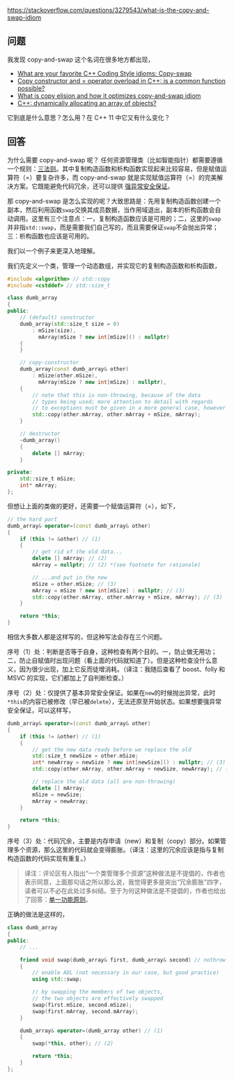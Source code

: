 <https://stackoverflow.com/questions/3279543/what-is-the-copy-and-swap-idiom>

## 问题

我发现 copy-and-swap 这个名词在很多地方都出现，

- [What are your favorite C++ Coding Style idioms: Copy-swap](https://stackoverflow.com/questions/276173/what-are-your-favorite-c-coding-style-idioms/2034447#2034447)
- [Copy constructor and = operator overload in C++: is a common function possible?](https://stackoverflow.com/questions/1734628/copy-constructor-and-operator-overload-in-c-is-a-common-function-possible/1734640#1734640)
- [What is copy elision and how it optimizes copy-and-swap idiom](https://stackoverflow.com/questions/2143787/what-is-copy-elision-and-how-it-optimizes-copy-and-swap-idiom)
- [C++: dynamically allocating an array of objects?](https://stackoverflow.com/questions/255612/c-dynamically-allocating-an-array-of-objects/255744#255744)

它到底是什么意思？怎么用？在 C++ 11 中它又有什么变化？

## 回答

为什么需要 copy-and-swap 呢？ 任何资源管理类（比如智能指针）都需要遵循一个规则：[三法则](https://github.com/Hapoa/stackoverflow-top-cpp/blob/master/question/014%20-%20%E4%BB%80%E4%B9%88%E6%98%AF%E2%80%9C%E4%B8%89%E6%B3%95%E5%88%99%E2%80%9D%EF%BC%9F.md)。其中复制构造函数和析构函数实现起来比较容易，但是赋值运算符（=）要复杂许多，而 copy-and-swap 就是实现赋值运算符（=）的完美解决方案。它既能避免代码冗余，还可以提供 [强异常安全保证](https://en.wikipedia.org/wiki/Exception_safety)。

那 copy-and-swap 是怎么实现的呢？大致思路是：先用复制构造函数创建一个副本，然后利用函数`swap`交换其成员数据，当作用域退出，副本的析构函数会自动调用。这里有三个注意点：一，复制构造函数应该是可用的；二，这里的`swap`并非指`std::swap`，而是需要我们自己写的，而且需要保证`swap`不会抛出异常；三：析构函数也应该是可用的。

我们以一个例子来更深入地理解。

我们先定义一个类，管理一个动态数组，并实现它的复制构造函数和析构函数，

```c++
#include <algorithm> // std::copy
#include <cstddef> // std::size_t

class dumb_array
{
public:
    // (default) constructor
    dumb_array(std::size_t size = 0)
        : mSize(size),
          mArray(mSize ? new int[mSize]() : nullptr)
    {
    }

    // copy-constructor
    dumb_array(const dumb_array& other)
        : mSize(other.mSize),
          mArray(mSize ? new int[mSize] : nullptr),
    {
        // note that this is non-throwing, because of the data
        // types being used; more attention to detail with regards
        // to exceptions must be given in a more general case, however
        std::copy(other.mArray, other.mArray + mSize, mArray);
    }

    // destructor
    ~dumb_array()
    {
        delete [] mArray;
    }

private:
    std::size_t mSize;
    int* mArray;
};
```

但想让上面的类做的更好，还需要一个赋值运算符（=），如下，

```c++
// the hard part
dumb_array& operator=(const dumb_array& other)
{
    if (this != &other) // (1)
    {
        // get rid of the old data...
        delete [] mArray; // (2)
        mArray = nullptr; // (2) *(see footnote for rationale)

        // ...and put in the new
        mSize = other.mSize; // (3)
        mArray = mSize ? new int[mSize] : nullptr; // (3)
        std::copy(other.mArray, other.mArray + mSize, mArray); // (3)
    }

    return *this;
}
```

相信大多数人都是这样写的，但这种写法会存在三个问题。

序号（1）处：判断是否等于自身，这种检查有两个目的。一，防止做无用功；二，防止自赋值时出现问题（看上面的代码就知道了）。但是这种检查没什么意义，因为很少出现，加上它反而徒增消耗。（译注：我随后查看了 boost、folly 和 MSVC 的实现，它们都加上了自判断检查。）

序号（2）处：仅提供了基本异常安全保证。如果在`new`的时候抛出异常，此时`*this`的内容已被修改（早已被`delete`），无法还原至开始状态。如果想要强异常安全保证，可以这样写，

```c++
dumb_array& operator=(const dumb_array& other)
{
    if (this != &other) // (1)
    {
        // get the new data ready before we replace the old
        std::size_t newSize = other.mSize;
        int* newArray = newSize ? new int[newSize]() : nullptr; // (3)
        std::copy(other.mArray, other.mArray + newSize, newArray); // (3)

        // replace the old data (all are non-throwing)
        delete [] mArray;
        mSize = newSize;
        mArray = newArray;
    }

    return *this;
}
```

序号（3）处：代码冗余，主要是内存申请（new）和复制（copy）部分。如果管理多个资源，那么这里的代码就会变得膨胀。（译注：这里的冗余应该是指与复制构造函数的代码实现有重复。）

>译注：评论区有人指出“一个类管理多个资源”这种做法是不提倡的，作者也表示同意，上面那句话之所以那么说，我觉得更多是突出“冗余膨胀”四字，读者可以不必在此处过多纠结。至于为何这种做法是不提倡的，作者也给出了回答：[单一功能原则](https://zh.wikipedia.org/wiki/%E5%8D%95%E4%B8%80%E5%8A%9F%E8%83%BD%E5%8E%9F%E5%88%99)。

正确的做法是这样的，

```c++
class dumb_array
{
public:
    // ...

    friend void swap(dumb_array& first, dumb_array& second) // nothrow
    {
        // enable ADL (not necessary in our case, but good practice)
        using std::swap;

        // by swapping the members of two objects,
        // the two objects are effectively swapped
        swap(first.mSize, second.mSize);
        swap(first.mArray, second.mArray);
    }

    dumb_array& operator=(dumb_array other) // (1)
    {
        swap(*this, other); // (2)

        return *this;
    }
};
```

